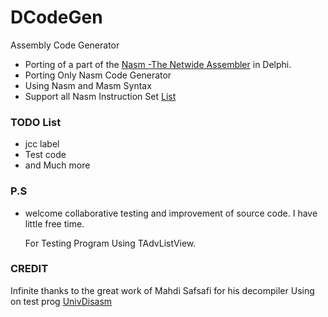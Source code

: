 # DCodeGen
Assembly Code Generator

* Porting of a part of the [Nasm -The Netwide Assembler](http://www.nasm.us/) in Delphi.
* Porting Only Nasm Code Generator 
* Using Nasm and Masm Syntax
* Support all Nasm Instruction Set [List](http://www.nasm.us/doc/nasmdocb.html)

### TODO List ###
* jcc label
* Test code
* and Much more

### P.S ###

* welcome collaborative testing and improvement of source code.
I have little free time.

  For Testing Program Using TAdvListView.

### CREDIT ###
 Infinite thanks to the great work of Mahdi Safsafi for his decompiler 
 Using on test prog [UnivDisasm](https://github.com/MahdiSafsafi/UnivDisasm)

